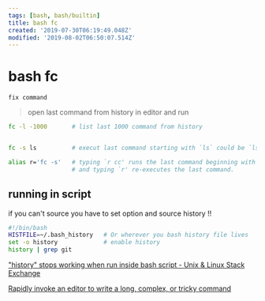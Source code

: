 ```yaml
---
tags: [bash, bash/builtin]
title: bash fc
created: '2019-07-30T06:19:49.048Z'
modified: '2019-08-02T06:50:07.514Z'
---
```


# bash fc

`fix command`
> open last command from history in editor and run


```sh
fc -l -1000       # list last 1000 command from history


fc -s ls          # execut last command starting with `ls` could be `ls -lah`

alias r='fc -s'   # typing `r cc' runs the last command beginning with `cc' 
                  # and typing `r' re-executes the last command.
```


## running in script 
if you can't source you have to set option and source history !!
```sh
#!/bin/bash
HISTFILE=~/.bash_history   # Or wherever you bash history file lives
set -o history             # enable history
history | grep git
```

["history" stops working when run inside bash script - Unix & Linux Stack Exchange](https://unix.stackexchange.com/a/112362/193945)

[Rapidly invoke an editor to write a long, complex, or tricky command](https://www.commandlinefu.com/commands/view/1446/rapidly-invoke-an-editor-to-write-a-long-complex-or-tricky-command)
